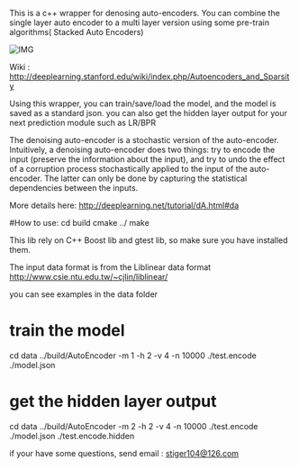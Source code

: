 This is a c++ wrapper for denosing auto-encoders. You can combine the single layer auto encoder to a multi layer version using some pre-train algorithms( Stacked Auto Encoders)

![IMG](http://deeplearning.stanford.edu/wiki/images/thumb/8/8d/STL_CombinedAE.png/500px-STL_CombinedAE.png) 

Wiki : http://deeplearning.stanford.edu/wiki/index.php/Autoencoders_and_Sparsity

Using this wrapper, you can train/save/load the model, and the model is saved as a standard json.
you can also get the hidden layer output for your next prediction module such as LR/BPR 

The denoising auto-encoder is a stochastic version of the auto-encoder. Intuitively, a denoising auto-encoder does two things: 
try to encode the input (preserve the information about the input), and try to undo the effect of a corruption process stochastically
applied to the input of the auto-encoder. The latter can only be done by capturing the statistical dependencies between the inputs.


More details here: http://deeplearning.net/tutorial/dA.html#da

#How to use:
cd build
cmake ../
make

This lib rely on C++ Boost lib and gtest lib, so make sure you have installed them.

The input data format is from the Liblinear data format
http://www.csie.ntu.edu.tw/~cjlin/liblinear/

you can see examples in the data folder

# train the model

cd data
../build/AutoEncoder -m 1 -h 2 -v 4 -n 10000 ./test.encode ./model.json

# get the hidden layer output

cd data
../build/AutoEncoder -m 2 -h 2 -v 4 -n 10000 ./test.encode ./model.json ./test.encode.hidden

if your have some questions, send email : stiger104@126.com


